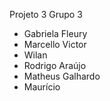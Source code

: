 Projeto 3
Grupo 3
 * Gabriela Fleury
 * Marcello Victor
 * Wilan 
 * Rodrigo Araújo
 * Matheus Galhardo
 * Maurício 

 